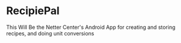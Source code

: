 RecipiePal
==========

This Will Be the Netter Center's Android App for creating and storing recipes, and doing unit conversions
